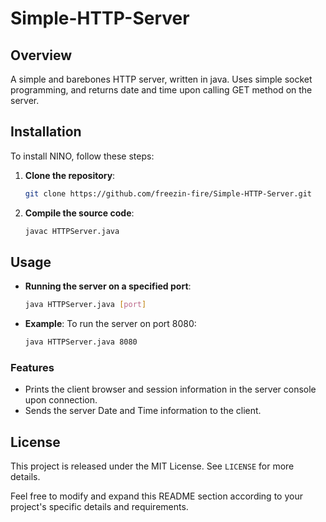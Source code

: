 # Simple-HTTP-Server

## Overview

A simple and barebones HTTP server, written in java.
Uses simple socket programming, and returns date and time upon calling GET method on the server.

## Installation

To install NINO, follow these steps:

1. **Clone the repository**:
   ```sh
   git clone https://github.com/freezin-fire/Simple-HTTP-Server.git
   ```

2. **Compile the source code**:
   ```sh
   javac HTTPServer.java
   ```

## Usage

- **Running the server on a specified port**:
  ```sh
  java HTTPServer.java [port]
  ```
  
- **Example**:
To run the server on port 8080:
  ```sh
  java HTTPServer.java 8080
  ```

### Features

- Prints the client browser and session information in the server console upon connection.
- Sends the server Date and Time information to the client.

## License

This project is released under the MIT License. See `LICENSE` for more details.

Feel free to modify and expand this README section according to your project's specific details and requirements.

